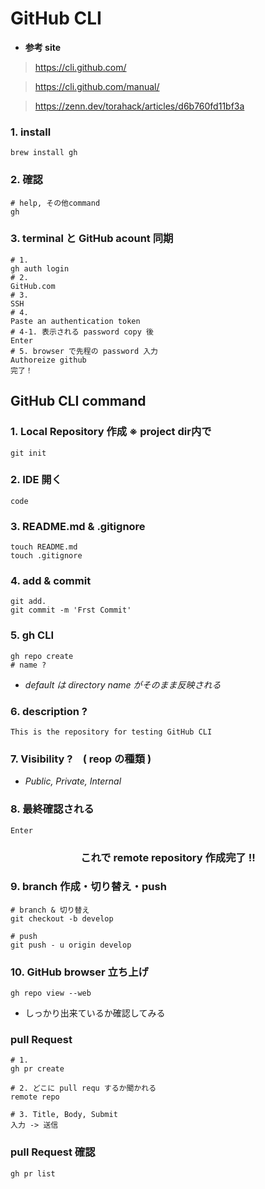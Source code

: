 # GitHub CLI
- **参考 site**
> https://cli.github.com/

> https://cli.github.com/manual/

> https://zenn.dev/torahack/articles/d6b760fd11bf3a
### 1. install
    brew install gh
### 2. 確認
    # help, その他command
    gh
### 3. terminal と GitHub acount 同期
    # 1.
    gh auth login
    # 2.
    GitHub.com
    # 3.
    SSH
    # 4.
    Paste an authentication token
    # 4-1. 表示される password copy 後
    Enter
    # 5. browser で先程の password 入力
    Authoreize github
    完了！
## GitHub CLI command
### 1. Local Repository 作成 ※ project dir内で
    git init
### 2. IDE 開く
    code
### 3. README.md & .gitignore
    touch README.md
    touch .gitignore
### 4. add & commit
    git add.
    git commit -m 'Frst Commit'
### 5. gh CLI
    gh repo create
    # name ?
- *default は directory name がそのまま反映される*
### 6. description ?
    This is the repository for testing GitHub CLI
### 7. Visibility ?　( reop の種類 )
- *Public, Private, Internal*
### 8. 最終確認される
    Enter
### <center>これで remote repository 作成完了 !!</center>
### 9. branch 作成・切り替え・push
    # branch & 切り替え
    git checkout -b develop

    # push
    git push - u origin develop
### 10. GitHub browser 立ち上げ
    gh repo view --web
- しっかり出来ているか確認してみる
### pull Request
    # 1.
    gh pr create

    # 2. どこに pull requ するか聞かれる
    remote repo

    # 3. Title, Body, Submit
    入力 -> 送信
### pull Request 確認
    gh pr list
